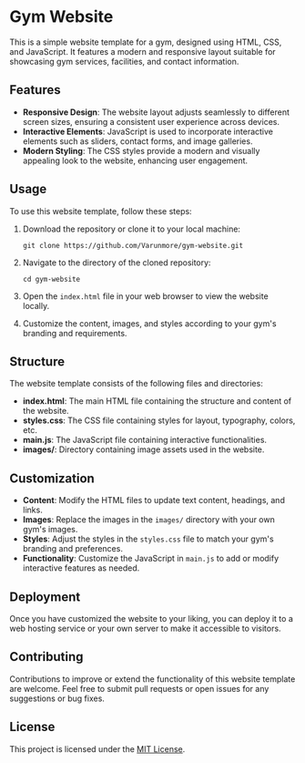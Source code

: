 # Gym Website

This is a simple website template for a gym, designed using HTML, CSS, and JavaScript. It features a modern and responsive layout suitable for showcasing gym services, facilities, and contact information.

## Features

- **Responsive Design**: The website layout adjusts seamlessly to different screen sizes, ensuring a consistent user experience across devices.
- **Interactive Elements**: JavaScript is used to incorporate interactive elements such as sliders, contact forms, and image galleries.
- **Modern Styling**: The CSS styles provide a modern and visually appealing look to the website, enhancing user engagement.

## Usage

To use this website template, follow these steps:

1. Download the repository or clone it to your local machine:

    ```
    git clone https://github.com/Varunmore/gym-website.git
    ```

2. Navigate to the directory of the cloned repository:

    ```
    cd gym-website
    ```

3. Open the `index.html` file in your web browser to view the website locally.

4. Customize the content, images, and styles according to your gym's branding and requirements.

## Structure

The website template consists of the following files and directories:

- **index.html**: The main HTML file containing the structure and content of the website.
- **styles.css**: The CSS file containing styles for layout, typography, colors, etc.
- **main.js**: The JavaScript file containing interactive functionalities.
- **images/**: Directory containing image assets used in the website.

## Customization

- **Content**: Modify the HTML files to update text content, headings, and links.
- **Images**: Replace the images in the `images/` directory with your own gym's images.
- **Styles**: Adjust the styles in the `styles.css` file to match your gym's branding and preferences.
- **Functionality**: Customize the JavaScript in `main.js` to add or modify interactive features as needed.

## Deployment

Once you have customized the website to your liking, you can deploy it to a web hosting service or your own server to make it accessible to visitors.

## Contributing

Contributions to improve or extend the functionality of this website template are welcome. Feel free to submit pull requests or open issues for any suggestions or bug fixes.

## License

This project is licensed under the [MIT License](LICENSE).
